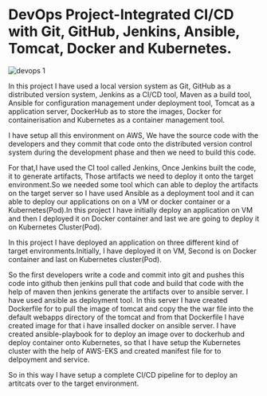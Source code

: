 # DevOps Project-Integrated CI/CD with Git, GitHub, Jenkins, Ansible, Tomcat, Docker and Kubernetes.

![devops 1](https://user-images.githubusercontent.com/61089660/171560025-e78adf85-0b0b-47e7-8ac6-366728ff5ea3.JPG)

In this project I have used a local version system as Git, GitHub as a distributed version system, Jenkins as a CI/CD tool, 
Maven as a build tool, Ansible for configuration management under deployment tool, Tomcat as a application server, DockerHub as 
to store the images, Docker for containerisation and Kubernetes as a container management tool.

I have setup all this environment on AWS, We have the source code with the developers and they commit that code onto the 
distributed version control system during the development phase and then we need to build this code.

For that,I have used the CI tool called Jenkins, Once Jenkins built the code, it to generate artifacts, Those artifacts 
we need to deploy it onto the target environment.So we needed some tool which can able to deploy the artifacts 
on the target server so I have used Ansible as a deployment tool and it can able to deploy our applications on on a VM or
docker container or a Kubernetes(Pod).In this project I have initially deploy an application on VM and then I deployed it on 
Docker container and last we are going to deploy it on Kubernetes Cluster(Pod).

In this project I have deployed an application on three different kind of target environments.Initially, I have deployed it on
VM, Second is on Docker container and last on Kubernetes cluster(Pod).

So the first developers write a code and commit into git and pushes this code into github then jenkins pull that code and build
that code with the help of maven then jenkins generate the artifacts over to ansible server. I have used ansible as deployment 
tool. In this server I have created Dockerfile for to pull the image of tomcat and copy the the war file into the default webapps
directory of the tomcat and from that Dockerfile I have created image for that i have insalled docker on ansible server. I have
created ansible-playbook for to deploy an image over to dockerhub and deploy container onto Kubernetes, so that I have setup
the Kubernetes cluster with the help of AWS-EKS and created manifest file for to delpoyment and service.

So in this way I have setup a complete CI/CD pipeline for to deploy an artitcats over to the target environment.

